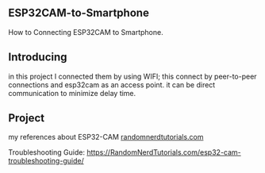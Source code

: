 ## ESP32CAM-to-Smartphone
How to Connecting ESP32CAM to Smartphone. 

## Introducing
in this project I connected them by using WIFI; this connect by peer-to-peer connections and esp32cam as an access point. it can be direct communication to minimize delay time. 

## Project
my references about ESP32-CAM [randomnerdtutorials.com](https://randomnerdtutorials.com/esp32-cam-video-streaming-web-server-camera-home-assistant/)

Troubleshooting Guide: https://RandomNerdTutorials.com/esp32-cam-troubleshooting-guide/


